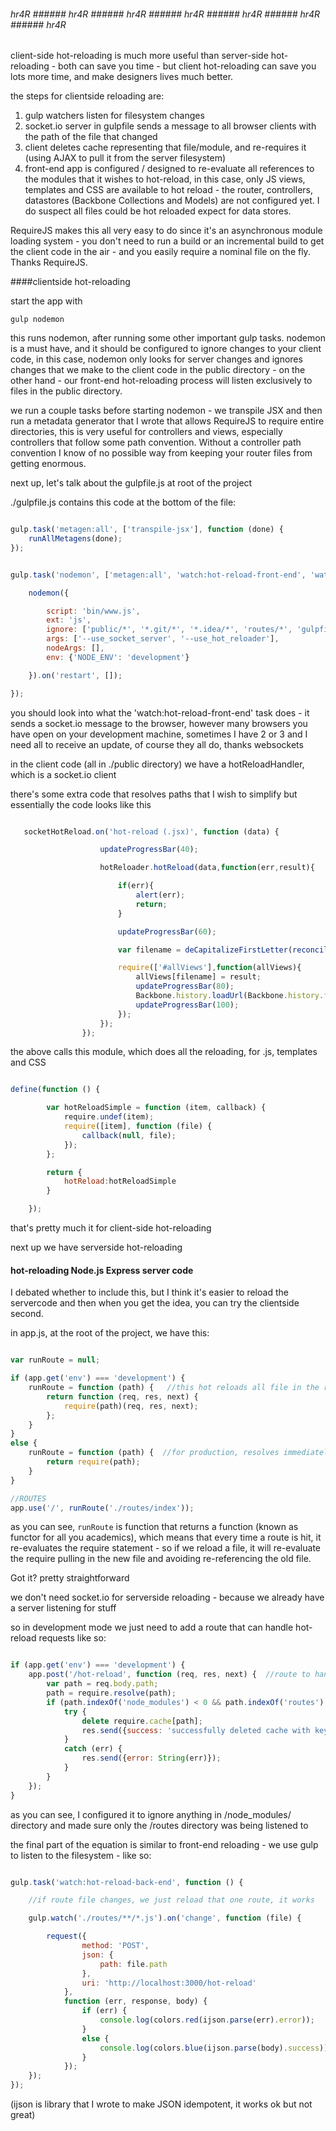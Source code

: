 ###### hr4R ###### hr4R ###### hr4R ###### hr4R ###### hr4R ###### hr4R ###### hr4R


client-side hot-reloading is much more useful than server-side hot-reloading - both can save you time - but client hot-reloading can save you lots more time,
and make designers lives much better.

the steps for clientside reloading are:

1.  gulp watchers listen for filesystem changes
2.  socket.io server in gulpfile sends a message to all browser clients with the path of the file that changed
3.  client deletes cache representing that file/module, and re-requires it (using AJAX to pull it from the server filesystem)
4.  front-end app is configured / designed to re-evaluate all references to the modules that it wishes to hot-reload, in this case, only JS views, templates and CSS are 
     available to hot reload -  the router, controllers, datastores (Backbone Collections and Models) are not configured yet. I do suspect all files could be hot reloaded
     expect for data stores. 


RequireJS makes this all very easy to do since it's an asynchronous module loading system - you don't need to run a build or an incremental build to get the client code in
the air - and you easily require a nominal file on the fly. Thanks RequireJS.


####clientside hot-reloading

start the app with

```gulp nodemon```

this runs nodemon, after running some other important gulp tasks. nodemon is a must have, and it should be configured to ignore changes to your client code, in this
case, nodemon only looks for server changes and ignores changes that we make to the client code in the public directory - on the other hand - our front-end hot-reloading process
will listen exclusively to files in the public directory.

we run a couple tasks before starting nodemon - we transpile JSX and then run a metadata generator that I wrote that allows RequireJS to require entire directories, this is very
useful for controllers and views, especially controllers that follow some path convention. Without a controller path convention I know of no possible way from keeping 
your router files from getting enormous.

next up, let's talk about the gulpfile.js at root of the project


./gulpfile.js contains this code at the bottom of the file:

```javascript

gulp.task('metagen:all', ['transpile-jsx'], function (done) {
    runAllMetagens(done);
});


gulp.task('nodemon', ['metagen:all', 'watch:hot-reload-front-end', 'watch:hot-reload-back-end'], function () {

    nodemon({

        script: 'bin/www.js',
        ext: 'js',
        ignore: ['public/*', '*.git/*', '*.idea/*', 'routes/*', 'gulpfile.js'],
        args: ['--use_socket_server', '--use_hot_reloader'],
        nodeArgs: [],
        env: {'NODE_ENV': 'development'}

    }).on('restart', []);

});
```

you should look into what the  'watch:hot-reload-front-end' task does - it sends a socket.io message to the browser, however many browsers
you have open on your development machine, sometimes I have 2 or 3 and I need all to receive an update, of course they all do, thanks websockets


in the client code (all in ./public directory) we have a hotReloadHandler, which is a socket.io client


there's some extra code that resolves paths that I wish to simplify but essentially the code looks like this





```javascript

   socketHotReload.on('hot-reload (.jsx)', function (data) {

                    updateProgressBar(40);

                    hotReloader.hotReload(data,function(err,result){

                        if(err){
                            alert(err);
                            return;
                        }

                        updateProgressBar(60);

                        var filename = deCapitalizeFirstLetter(reconcilePath1(data,'jsx'));

                        require(['#allViews'],function(allViews){
                            allViews[filename] = result;
                            updateProgressBar(80);
                            Backbone.history.loadUrl(Backbone.history.fragment);
                            updateProgressBar(100);
                        });
                    });
                });
```

the above calls this module, which does all the reloading, for .js, templates and CSS

```javascript

define(function () {

        var hotReloadSimple = function (item, callback) {
            require.undef(item);
            require([item], function (file) {
                callback(null, file);
            });
        };

        return {
            hotReload:hotReloadSimple
        }

    });
```


that's pretty much it for client-side hot-reloading


next up we have serverside hot-reloading




#### hot-reloading Node.js Express server code


I debated whether to include this, but I think it's easier to reload the servercode and then when you get the idea, you can
try the clientside second.

in app.js, at the root of the project, we have this:


```javascript

var runRoute = null;

if (app.get('env') === 'development') {
    runRoute = function (path) {   //this hot reloads all file in the routes dir (serverside hot-reloading - less time waiting for server to restart with nodemon)
        return function (req, res, next) {
            require(path)(req, res, next);
        };
    }
}
else {
    runRoute = function (path) {  //for production, resolves immediately
        return require(path);
    }
}

//ROUTES
app.use('/', runRoute('./routes/index'));


```

 as you can see, ```runRoute``` is function that returns a function (known as functor for all you academics),
 which means that every time a route is hit, it re-evaluates the require statement - so if we reload a file, it will re-evaluate the require pulling in the new file 
 and avoiding re-referencing the old file.
 
 Got it? pretty straightforward
 
 
 we don't need socket.io for serverside reloading - because we already have a server listening for stuff
 
 
 so in development mode we just need to add a route that can handle hot-reload requests like so:
 
 ```javascript 
 
 if (app.get('env') === 'development') {
     app.post('/hot-reload', function (req, res, next) {  //route to handle serverside hot-reloading of routes
         var path = req.body.path;
         path = require.resolve(path);
         if (path.indexOf('node_modules') < 0 && path.indexOf('routes') > 0) {
             try {
                 delete require.cache[path];
                 res.send({success: 'successfully deleted cache with keyname: ' + path});
             }
             catch (err) {
                 res.send({error: String(err)});
             }
         }
     });
 }
 ```
 
 as you can see, I configured it to ignore anything in /node_modules/ directory and made sure only the /routes directory was being listened to
 
 
 the final part of the equation is similar to front-end reloading - we use gulp to listen to the filesystem - like so:
 
 
 ```javascript
 
 gulp.task('watch:hot-reload-back-end', function () {
 
     //if route file changes, we just reload that one route, it works
 
     gulp.watch('./routes/**/*.js').on('change', function (file) {
 
         request({
                 method: 'POST',
                 json: {
                     path: file.path
                 },
                 uri: 'http://localhost:3000/hot-reload'
             },
             function (err, response, body) {
                 if (err) {
                     console.log(colors.red(ijson.parse(err).error));
                 }
                 else {
                     console.log(colors.blue(ijson.parse(body).success));
                 }
             });
     });
 });

```

(ijson is library that I wrote to make JSON idempotent, it works ok but not great)
 
 
 
 

